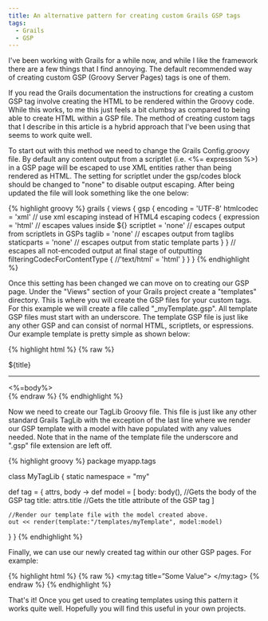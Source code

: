 ```yaml
---
title: An alternative pattern for creating custom Grails GSP tags
tags:
  - Grails
  - GSP
---
```


I've been working with Grails for a while now, and while I like the framework there
are a few things that I find annoying. The default recommended way of creating
custom GSP (Groovy Server Pages) tags is one of them.

If you read the Grails documentation the instructions for creating a custom GSP tag
 involve creating the HTML to be rendered within the Groovy code. While this works,
 to me this just feels a bit clumbsy as compared to being able to create HTML within
  a GSP file. The method of creating custom tags that I describe in this article is
  a hybrid approach that I've been using that seems to work quite well.

To start out with this method we need to change the Grails Config.groovy file. By
default any content output from a scriptlet (i.e. <%= expression %>) in a GSP page
will be escaped to use XML entities rather than being rendered as HTML. The setting
for scriptlet under the gsp/codes block should be changed to "none" to disable output
escaping. After being updated the file will look something like the one below:

{% highlight groovy %}
grails {
  views {
    gsp {
      encoding = 'UTF-8'
      htmlcodec = 'xml' // use xml escaping instead of HTML4 escaping
      codecs {
        expression = 'html' // escapes values inside ${}
        scriptlet = 'none' // escapes output from scriptlets in GSPs
        taglib = 'none' // escapes output from taglibs
        staticparts = 'none' // escapes output from static template parts
      }
    }
    // escapes all not-encoded output at final stage of outputting
    filteringCodecForContentType {
        //'text/html' = 'html'
    }
  }
}
{% endhighlight %}

Once this setting has been changed we can move on to creating our GSP page. Under
the "Views" section of your Grails project create a "templates" directory. This
is where you will create the GSP files for your custom tags. For this example we
will create a file called "\_myTemplate.gsp". All template GSP files must start
with an underscore. The template GSP file is just like any other GSP and can
consist of normal HTML, scriptlets, or espressions. Our example template is pretty
simple as shown below:

{% highlight html %}
{% raw %}
<div>
  ${title}
  <hr />
  <%=body%>
</div>
{% endraw %}
{% endhighlight %}

Now we need to create our TagLib Groovy file. This file is just like any other
standard Grails TagLib with the exception of the last line where we render our
GSP template with a model with have populated with any values needed. Note that
in the name of the template file the underscore and ".gsp" file extension are
left off.

{% highlight groovy %}
package myapp.tags

class MyTagLib {
  static namespace = "my"

  def tag = { attrs, body ->
    def model = [
      body: body(), //Gets the body of the GSP tag
      title: attrs.title //Gets the title attribute of the GSP tag
    ]

    //Render our template file with the model created above.
    out << render(template:"/templates/myTemplate", model:model)
  }
}
{% endhighlight %}

Finally, we can use our newly created tag within our other GSP pages. For example:

{% highlight html %}
{% raw %}
<my:tag title=”Some Value”>
    <!-- Content Here -->
</my:tag>
{% endraw %}
{% endhighlight %}

That's it! Once you get used to creating templates using this pattern it works
quite well. Hopefully you will find this useful in your own projects.
